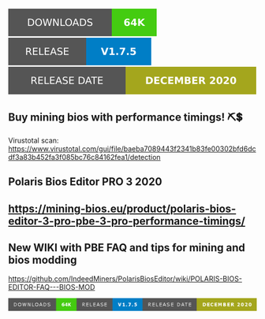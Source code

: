 ![q](1.svg)![q](2.svg)![q](3.svg)

Buy mining bios with performance timings! ⛏️💲
--------------
Virustotal scan: https://www.virustotal.com/gui/file/baeba7089443f2341b83fe00302bfd6dcdf3a83b452fa3f085bc76c84162fea1/detection

Polaris Bios Editor PRO 3 2020
--------------
https://mining-bios.eu/product/polaris-bios-editor-3-pro-pbe-3-pro-performance-timings/
--------------
New WIKI with PBE FAQ and tips for mining and bios modding
--------------
https://github.com/IndeedMiners/PolarisBiosEditor/wiki/POLARIS-BIOS-EDITOR-FAQ---BIOS-MOD

[![2](123.png)](https://github.com/genasholkin1/PolarisBiosEditor-1.7.5-PBE)